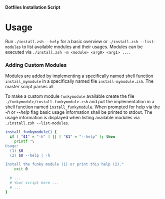 **Dotfiles Installation Script**

# Usage

Run `./install.zsh --help` for a basic overview or
`./install.zsh --list-modules` to list available modules and their usages.
Modules can be executed via `./install.zsh -m <module> <arg0> <arg1> ...`.

### Adding Custom Modules

Modules are added by implementing a specifically named shell function
`install_mymodule` in a specifically named file `install-mymodule.zsh`. The
master script parses all 

To make a custom module `funkymodule` available create the file
`./funkymodule/install-funkymodule.zsh` and put the implementation in a shell
function named `install_funkymodule`. When prompted for help via the *-h* or
*--help* flag basic usage information shall be printed to stdout. The usage
information is displayed when listing available modules via
`./install.zsh --list-modules`.

```sh
install_funkymodule() {
  if [ "$1" = "-h" ] || [ "$1" = "--help" ]; then
    printf "\
Usage:
  (1) $0
  (2) $0 --help | -h

Install the funky module (1) or print this help (2)."
    exit 0

  # ...
  # Your script here ...
  # ...
}
```
